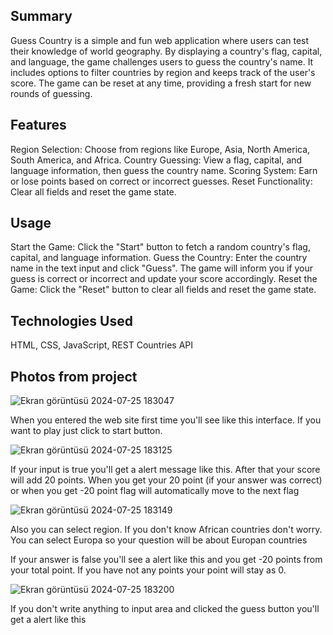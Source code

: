 Summary
-
Guess Country is a simple and fun web application where users can test their knowledge of world geography. By displaying a country's flag, capital, and language, the game challenges users to guess the country's name. It includes options to filter countries by region and keeps track of the user's score. The game can be reset at any time, providing a fresh start for new rounds of guessing.

Features
-
Region Selection: Choose from regions like Europe, Asia, North America, South America, and Africa.
Country Guessing: View a flag, capital, and language information, then guess the country name.
Scoring System: Earn or lose points based on correct or incorrect guesses.
Reset Functionality: Clear all fields and reset the game state.

Usage
-
Start the Game: Click the "Start" button to fetch a random country's flag, capital, and language information.
Guess the Country: Enter the country name in the text input and click "Guess". The game will inform you if your guess is correct or incorrect and update your score accordingly.
Reset the Game: Click the "Reset" button to clear all fields and reset the game state.

Technologies Used 
-
HTML,
CSS,
JavaScript,
REST Countries API

Photos from project
-
![Ekran görüntüsü 2024-07-25 183047](https://github.com/user-attachments/assets/03c46a19-62a3-4cfe-bd7c-662c44011909)

When you entered the web site first time you'll see like this interface. If you want to play just click to start button.

![Ekran görüntüsü 2024-07-25 183125](https://github.com/user-attachments/assets/92bd89e3-89c7-43fd-8b4c-00d71f385387)

If your input is true you'll get a alert message like this. After that your score will add 20 points. When you get your 20 point (if your answer was correct) or when you get -20 point flag will automatically move to the next flag

![Ekran görüntüsü 2024-07-25 183149](https://github.com/user-attachments/assets/997c7bdb-638a-457c-99ef-ddb34c86a9c0)

Also you can select region. If you don't know African countries don't worry. You can select Europa so your question will be about Europan countries

If your answer is false you'll see a alert like this and you get -20 points from your total point. If you have not any points your point will stay as 0.

![Ekran görüntüsü 2024-07-25 183200](https://github.com/user-attachments/assets/69475735-69fb-4551-aa71-1350631f1067)

If you don't write anything to input area and clicked the guess button you'll get a alert like this
